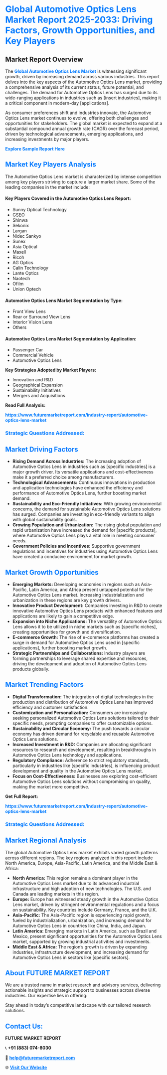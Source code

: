 <h1 style="color: #007BFF;">Global Automotive Optics Lens Market Report 2025-2033: Driving Factors, Growth Opportunities, and Key Players</h1>

<section id="overview">
<h2>Market Report Overview</h2>
<p>The <a href="https://www.futuremarketreport.com/industry-report/automotive-optics-lens-market" style="color: #007BFF; text-decoration: none;"><strong>Global Automotive Optics Lens Market</strong></a> is witnessing significant growth, driven by increasing demand across various industries. This report delves into the key aspects of the Automotive Optics Lens market, providing a comprehensive analysis of its current status, future potential, and challenges. The demand for Automotive Optics Lens has surged due to its wide-ranging applications in industries such as [insert industries], making it a critical component in modern-day [applications].</p>
<p>As consumer preferences shift and industries innovate, the Automotive Optics Lens market continues to evolve, offering both challenges and opportunities for stakeholders. The global market is expected to expand at a substantial compound annual growth rate (CAGR) over the forecast period, driven by technological advancements, emerging applications, and increasing investments by major players.</p>
</section>

<section id="overview">
<p><a href="https://www.futuremarketreport.com/request-sample/reportId=126283" style="color: #007BFF; text-decoration: none;"><strong>Explore Sample Report Here</strong></a></p>
</section>

<section id="key-players">
<h2 style="color: #007BFF;">Market Key Players Analysis</h2>
<p>The Automotive Optics Lens market is characterized by intense competition among key players striving to capture a larger market share. Some of the leading companies in the market include:</p>
<h4>Key Players Covered in the Automotive Optics Lens Report:</h4>
<ul><li>Sunny Optical Technology</li><li>GSEO</li><li>Shinwa</li><li>Sekonix</li><li>Largan</li><li>Nidec Sankyo</li><li>Sunex</li><li>Asia Optical</li><li>Maxell</li><li>Ricoh</li><li>AG Optics</li><li>Calin Technology</li><li>Lante Optics</li><li>Naotech</li><li>Ofilm</li><li>Union Optech</li></ul>
<h4>Automotive Optics Lens Market Segmentation by Type:</h4>
<ul><li>Front View Lens</li><li>Rear or Surround View Lens</li><li>Interior Vision Lens</li><li>Others</li></ul>

<h4>Automotive Optics Lens Market Segmentation by Application:</h4>
<ul><li>Passenger Car</li><li>Commercial Vehicle</li><li>Automotive Optics Lens</li></ul>
<p><strong>Key Strategies Adopted by Market Players:</strong></p>
<ul>
<li>Innovation and R&D</li>
<li>Geographical Expansion</li>
<li>Sustainability Initiatives</li>
<li>Mergers and Acquisitions</li>
</ul>
</section>

<section>
<p><strong>Read Full Analysis: </strong></p><a href="https://www.futuremarketreport.com/industry-report/automotive-optics-lens-market" style="color: #007BFF; text-decoration: none;"><strong>https://www.futuremarketreport.com/industry-report/automotive-optics-lens-market</strong></a>
<h3 style="color: #007BFF;">Strategic Questions Addressed:</h3>
</section>

<section id="driving-factors">
<h2 style="color: #007BFF;">Market Driving Factors</h2>
<ul>
<li><strong>Rising Demand Across Industries:</strong> The increasing adoption of Automotive Optics Lens in industries such as [specific industries] is a major growth driver. Its versatile applications and cost-effectiveness make it a preferred choice among manufacturers.</li>
<li><strong>Technological Advancements:</strong> Continuous innovations in production and application technologies have enhanced the efficiency and performance of Automotive Optics Lens, further boosting market demand.</li>
<li><strong>Sustainability and Eco-Friendly Initiatives:</strong> With growing environmental concerns, the demand for sustainable Automotive Optics Lens solutions has surged. Companies are investing in eco-friendly variants to align with global sustainability goals.</li>
<li><strong>Growing Population and Urbanization:</strong> The rising global population and rapid urbanization have increased the demand for [specific products], where Automotive Optics Lens plays a vital role in meeting consumer needs.</li>
<li><strong>Government Policies and Incentives:</strong> Supportive government regulations and incentives for industries using Automotive Optics Lens have created a conducive environment for market growth.</li>
</ul>
</section>

<section id="growth-opportunities">
<h2 style="color: #007BFF;">Market Growth Opportunities</h2>
<ul>
<li><strong>Emerging Markets:</strong> Developing economies in regions such as Asia-Pacific, Latin America, and Africa present untapped potential for the Automotive Optics Lens market. Increasing industrialization and urbanization in these regions are key growth drivers.</li>
<li><strong>Innovative Product Development:</strong> Companies investing in R&D to create innovative Automotive Optics Lens products with enhanced features and applications are likely to gain a competitive edge.</li>
<li><strong>Expansion into Niche Applications:</strong> The versatility of Automotive Optics Lens allows it to be utilized in niche markets such as [specific niches], creating opportunities for growth and diversification.</li>
<li><strong>E-commerce Growth:</strong> The rise of e-commerce platforms has created a surge in demand for Automotive Optics Lens used in [specific applications], further boosting market growth.</li>
<li><strong>Strategic Partnerships and Collaborations:</strong> Industry players are forming partnerships to leverage shared expertise and resources, driving the development and adoption of Automotive Optics Lens products globally.</li>
</ul>
</section>

<section id="trending-factors">
<h2 style="color: #007BFF;">Market Trending Factors</h2>
<ul>
<li><strong>Digital Transformation:</strong> The integration of digital technologies in the production and distribution of Automotive Optics Lens has improved efficiency and customer satisfaction.</li>
<li><strong>Customization and Personalization:</strong> Consumers are increasingly seeking personalized Automotive Optics Lens solutions tailored to their specific needs, prompting companies to offer customizable options.</li>
<li><strong>Sustainability and Circular Economy:</strong> The push towards a circular economy has driven demand for recyclable and reusable Automotive Optics Lens solutions.</li>
<li><strong>Increased Investment in R&D:</strong> Companies are allocating significant resources to research and development, resulting in breakthroughs in Automotive Optics Lens technology and applications.</li>
<li><strong>Regulatory Compliance:</strong> Adherence to strict regulatory standards, particularly in industries like [specific industries], is influencing product development and quality in the Automotive Optics Lens market.</li>
<li><strong>Focus on Cost-Effectiveness:</strong> Businesses are exploring cost-efficient Automotive Optics Lens solutions without compromising on quality, making the market more competitive.</li>
</ul>
</section>

<section>
<p><strong>Get Full Report: </strong></p><a href="https://www.futuremarketreport.com/industry-report/automotive-optics-lens-market" style="color: #007BFF; text-decoration: none;"><strong>https://www.futuremarketreport.com/industry-report/automotive-optics-lens-market</strong></a>
<h3 style="color: #007BFF;">Strategic Questions Addressed:</h3>
</section>


<section id="regional-analysis">
<h2 style="color: #007BFF;">Market Regional Analysis</h2>
<p>The global Automotive Optics Lens market exhibits varied growth patterns across different regions. The key regions analyzed in this report include North America, Europe, Asia-Pacific, Latin America, and the Middle East & Africa:</p>
<ul>
<li><strong>North America:</strong> This region remains a dominant player in the Automotive Optics Lens market due to its advanced industrial infrastructure and high adoption of new technologies. The U.S. and Canada are leading markets in this region.</li>
<li><strong>Europe:</strong> Europe has witnessed steady growth in the Automotive Optics Lens market, driven by stringent environmental regulations and a focus on sustainability. Key countries include Germany, France, and the U.K.</li>
<li><strong>Asia-Pacific:</strong> The Asia-Pacific region is experiencing rapid growth, fueled by industrialization, urbanization, and increasing demand for Automotive Optics Lens in countries like China, India, and Japan.</li>
<li><strong>Latin America:</strong> Emerging markets in Latin America, such as Brazil and Mexico, present significant opportunities for the Automotive Optics Lens market, supported by growing industrial activities and investments.</li>
<li><strong>Middle East & Africa:</strong> The region’s growth is driven by expanding industries, infrastructure development, and increasing demand for Automotive Optics Lens in sectors like [specific sectors].</li>
</ul>
</section>

<footer>
<h2 style="color: #007BFF;">About FUTURE MARKET REPORT</h2>
<p>We are a trusted name in market research and advisory services, delivering actionable insights and strategic support to businesses across diverse industries. Our expertise lies in offering:</p>

<p>Stay ahead in today’s competitive landscape with our tailored research solutions.</p>

<h2 style="color: #007BFF;">Contact Us:</h2>
<p><strong>FUTURE MARKET REPORT</strong></p>
<p>📞 <strong>+91 (883) 074-8030</strong></p>
<p>📧 <strong><a href="mailto:help@futuremarketreport.com" style="color: #007BFF;">help@futuremarketreport.com</a></strong></p>
<p>🌐 <strong><a href="https://www.futuremarketreport.com/" style="color: #007BFF;">Visit Our Website</a></strong></p>
</footer>